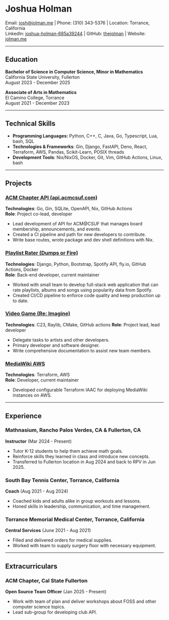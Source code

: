 # Joshua Holman
Email: <josh@jolman.me> | Phone: (310) 343-5376 | Location: Torrance, California  
LinkedIn: [joshua-holman-685a39244](https://linkedin.com/in/joshua-holman-685a39244) | GitHub: [thejolman](https://github.com/thejolman) | Website: [jolman.me](https://jolman.me)

---

## Education
**Bachelor of Science in Computer Science, Minor in Mathematics**  
California State University, Fullerton  
August 2023 - December 2025  

**Associate of Arts in Mathematics**  
El Camino College, Torrance  
August 2021 - December 2023

---

## Technical Skills
- **Programming Languages:** Python, C++, C, Java, Go, Typescript, Lua, bash, SQL
- **Technologies & Frameworks**: Gin, Django, FastAPI, Deno, React, Terraform, AWS, Pandas, Scikit-Learn, POSIX threads
- **Development Tools**: Nix/NixOS, Docker, Git, Vim, GitHub Actions, Linux, bash

---

## Projects
### [ACM Chapter API (api.acmcsuf.com)](https://github.com/acmcsufoss/api.acmcsuf.com)
**Technologies**: Go, Gin, SQLite, OpenAPI, Nix, GitHub Actions  
**Role**: Project co-lead, developer

- Lead development of API for ACM@CSUF that manages board membership, announcements, and events.
- Created a CI pipeline and path for new developers to contribute.
- Write base routes, wrote package and dev shell definitions with Nix.

### [Playlist Rater (Dumps or Fire)](https://github.com/thejolman/dumps-or-fire)
**Technologies**: Django, Python, Bootstrap, Spotify API, fly.io, GitHub Actions, Docker  
**Role**: Back-end developer, current maintainer

- Worked with small team to develop full-stack web application that can rate playlists, albums and songs using popularity data from Spotify.
- Created CI/CD pipeline to enforce code quality and keep production up to date.

### [Video Game (Re: Imagine)](https://github.com/TheJolman/rpg-raylib)
**Technologies**: C23, Raylib, CMake, GitHub actions
**Role**: Project lead, lead developer

- Delegate tasks to artists and other developers.
- Primary developer and software designer.
- Write comprehensive documentation to assist new team members.

### [MediaWiki AWS](https://github.com/TheJolman/mediawiki-aws)
**Technologies**: Terraform, AWS  
**Role**: Developer, current maintainer

- Developed configurable Terraform IAAC for deploying MediaWiki instances on AWS.

---

## Experience
### Mathnasium, Rancho Palos Verdes, CA & Fullerton, CA
**Instructor** (Mar 2024 - Present)  

- Tutor K-12 students to help them achieve math goals.
- Reinforce skills they learned in class and introduce new concepts.
- Transferred to Fullerton location in Aug 2024 and back to RPV in Jun 2025.

### South Bay Tennis Center, Torrance, California
**Coach** (Aug 2021 - Aug 2024)  

- Coached kids and adults alike in group workouts and lessons.
- Honed skills in leadership, communication, and time management.

### Torrance Memorial Medical Center, Torrance, California
**Central Services** (June 2021 - Aug 2021)  

- Filled and delivered orders for medical supplies.
- Worked with team to supply surgery floor with necessary equipment.

---

## Extracurriculars
### ACM Chapter, Cal State Fullerton
**Open Source Team Officer** (Jan 2025 - Present)

- Work with team of plan and deliver workshops about FOSS and other computer science topics.
- Lead sub-group for developing club API.
